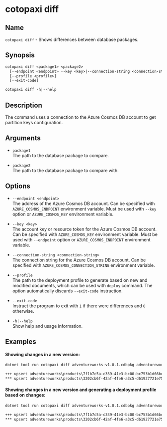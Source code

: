 # cotopaxi diff

<p />

## Name

<p />

`cotopaxi diff` - Shows differences between database packages.

<p />

## Synopsis

<p />

```txt
cotopaxi diff <package1> <package2>
  [--endpoint <endpoint> --key <key>|--connection-string <connection-string>]
  [--profile <profile>]
  [--exit-code]

cotopaxi diff -h|--help
```

<p />

## Description

<p />

The command uses a connection to the Azure Cosmos DB account to get partition keys configuration.

<p />

## Arguments

<p />

- `package1`  
The path to the database package to compare.

<p />

- `package2`  
The path to the database package to compare with.

<p />

## Options

<p />

- `--endpoint <endpoint>`  
The address of the Azure Cosmos DB account. Can be specified with `AZURE_COSMOS_ENDPOINT` environment variable. Must be used with `--key` option or `AZURE_COSMOS_KEY` environment variable.

<p />

- `--key <key>`  
The account key or resource token for the Azure Cosmos DB account. Can be specified with `AZURE_COSMOS_KEY` environment variable. Must be used with `--endpoint` option or `AZURE_COSMOS_ENDPOINT` environment variable.

<p />

- `--connection-string <connection-string>`  
The connection string for the Azure Cosmos DB account. Can be specified with `AZURE_COSMOS_CONNECTION_STRING` environment variable.

<p />

- `--profile`  
The path to the deployment profile to generate based on new and modified documents, which can be used with `deploy` command. The option automatically discards `--exit-code` instruction.

<p />

- `--exit-code`  
Instruct the program to exit with `1` if there were differences and `0` otherwise.

<p />

- `-h|--help`  
Show help and usage information.

<p />

## Examples

<p />

#### Showing changes in a new version:

<p />

```txt
dotnet tool run cotopaxi diff adventureworks-v1.0.1.cdbpkg adventureworks-v1.0.0.cdbpkg
```

<p />

```txt
+++ upsert adventureworks\products\7f1b7c5a-c339-41e3-bc00-bc753b1d66bc ["bikes"] (+4)
*** upsert adventureworks\products\3202cb6f-42af-4fe6-a3c5-d61927721e75 ["bikes"] (*1)
```

<p />

#### Showing changes in a new version and generating a deployment profile based on changes:

<p />

```txt
dotnet tool run cotopaxi diff adventureworks-v1.0.1.cdbpkg adventureworks-v1.0.0.cdbpkg --profile adventureworks-v1.0.1.profile.json
```

<p />

```txt
+++ upsert adventureworks\products\7f1b7c5a-c339-41e3-bc00-bc753b1d66bc ["bikes"] (+4)
*** upsert adventureworks\products\3202cb6f-42af-4fe6-a3c5-d61927721e75 ["bikes"] (*1)
```
